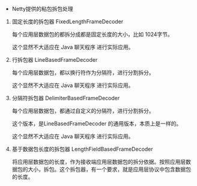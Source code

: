 + Netty提供的粘包拆包处理

1. 固定长度的拆包器 FixedLengthFrameDecoder

   每个应用层数据包的都拆分成都是固定长度的大小，比如 1024字节。

   这个显然不大适应在 Java 聊天程序 进行实际应用。

2. 行拆包器 LineBasedFrameDecoder

   每个应用层数据包，都以换行符作为分隔符，进行分割拆分。

   这个显然不大适应在 Java 聊天程序 进行实际应用。

3. 分隔符拆包器 DelimiterBasedFrameDecoder

   每个应用层数据包，都通过自定义的分隔符，进行分割拆分。

   这个版本，是LineBasedFrameDecoder 的通用版本，本质上是一样的。

   这个显然不大适应在 Java 聊天程序 进行实际应用。

4. 基于数据包长度的拆包器 LengthFieldBasedFrameDecoder

   将应用层数据包的长度，作为接收端应用层数据包的拆分依据。按照应用层数据包的大小，拆包。这个拆包器，有一个要求，就是应用层协议中包含数据包的长度。
